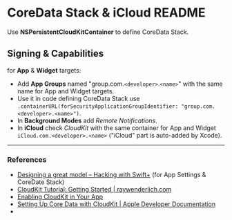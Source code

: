 #  CoreData Stack & iCloud README

Use **NSPersistentCloudKitContainer** to define CoreData Stack.

## Signing & Capabilities
for **App** & **Widget** targets:

* Add **App Groups** named "group.com.`<developer>`.`<name>`" with the same name for App and Widget targets.
* Use it in code defining CoreData Stack use `.containerURL(forSecurityApplicationGroupIdentifier: "group.com.<developer>.<name>")`.
* In **Background Modes** add *Remote Notifications*.
* In **iCloud** check *CloudKit* with the same container for App and Widget `iCloud.com.<developer>.<name>` ("iCloud" part is auto-added by Xcode).


***
### References

* [Designing a great model – Hacking with Swift+](https://www.hackingwithswift.com/plus/ultimate-portfolio-app/designing-a-great-model) (for App Settings & CoreDate Stack)
* [CloudKit Tutorial: Getting Started | raywenderlich.com](https://www.raywenderlich.com/4878052-cloudkit-tutorial-getting-started)
* [Enabling CloudKit in Your App](https://developer.apple.com/library/archive/documentation/DataManagement/Conceptual/CloudKitQuickStart/EnablingiCloudandConfiguringCloudKit/EnablingiCloudandConfiguringCloudKit.html)
* [Setting Up Core Data with CloudKit | Apple Developer Documentation](https://developer.apple.com/documentation/coredata/mirroring_a_core_data_store_with_cloudkit/setting_up_core_data_with_cloudkit)
* []()
